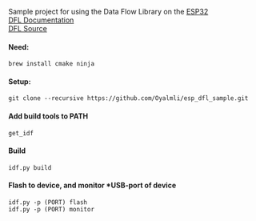 Sample project for using the Data Flow Library on the [ESP32](https://www.espressif.com/en/products/socs/esp32)  
[DFL Documentation](https://oyalmli.github.io/data_flow_library/)  
[DFL Source](https://github.com/Oyalmli/data_flow_library)

#### Need:  
```brew install cmake ninja```

#### Setup:
```git clone --recursive https://github.com/Oyalmli/esp_dfl_sample.git```

#### Add build tools to PATH
```get_idf```

#### Build
```idf.py build```

#### Flash to device, and monitor *USB-port of device
```idf.py -p (PORT) flash```  
```idf.py -p (PORT) monitor```